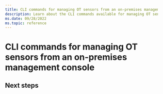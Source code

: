 ```yaml
---
title: CLI commands for managing OT sensors from an on-premises management console - Microsoft Defender for IoT
description: Learn about the CLI commands available for managing OT sensors from an Microsoft Defender for IoT on-premises management console.
ms.date: 09/28/2022
ms.topic: reference
---
```


# CLI commands for managing OT sensors from an on-premises management console

## Next steps